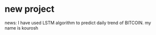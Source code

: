 # new project
news: I have used LSTM algorithm to predict daily trend of BITCOIN.
my name is kourosh
